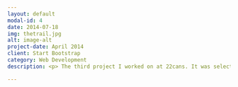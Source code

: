 ```yaml
---
layout: default
modal-id: 4
date: 2014-07-18
img: thetrail.jpg
alt: image-alt
project-date: April 2014
client: Start Bootstrap
category: Web Development
description: <p> The third project I worked on at 22cans. It was selected by Apple as one of the 'top 10 games of 2016', receiving over 20 millions downloads, and overwhelmingly positive reviews. <br /> I worked on the majority of gameplay features, including character and camera controls, 'trail item' interaction, remote terrain streaming, mini-games, and networked multiplayer towns. <br /> I also designed and implemented a system for merging character body part meshes and textures, successfully reducing memory load and GPU drawcalls. This allowed limitless character clothing variations, while maintaining performance when rendering multiple characters on mobile devices. <br /> I worked closely with designers, animators, and artists to create bespoke Unity Editor tools and asset pipelines, and mentored team members on Unity features and software development principles. </p> 

---
```

